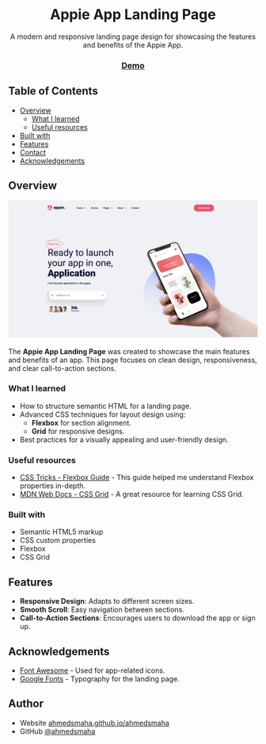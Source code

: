 <h1 align="center">Appie App Landing Page</h1>

<div align="center">
      A modern and responsive landing page design for showcasing the features and benefits of the Appie App.
</div>

<div align="center">
  <h3>
    <a href="https://ahmedsmaha.github.io/Appie-App">
      Demo
    </a>
  </h3>
</div>

## Table of Contents

- [Overview](#overview)
  - [What I learned](#what-i-learned)
  - [Useful resources](#useful-resources)
- [Built with](#built-with)
- [Features](#features)
- [Contact](#contact)
- [Acknowledgements](#acknowledgements)

## Overview

![screenshot](./Screenshot.png)

The **Appie App Landing Page** was created to showcase the main features and benefits of an app. This page focuses on clean design, responsiveness, and clear call-to-action sections.

### What I learned

- How to structure semantic HTML for a landing page.
- Advanced CSS techniques for layout design using:
  - **Flexbox** for section alignment.
  - **Grid** for responsive designs.
- Best practices for a visually appealing and user-friendly design.

### Useful resources

- [CSS Tricks - Flexbox Guide](https://css-tricks.com/snippets/css/a-guide-to-flexbox/) - This guide helped me understand Flexbox properties in-depth.
- [MDN Web Docs - CSS Grid](https://developer.mozilla.org/en-US/docs/Web/CSS/CSS_Grid_Layout) - A great resource for learning CSS Grid.

### Built with

- Semantic HTML5 markup
- CSS custom properties
- Flexbox
- CSS Grid

## Features

- **Responsive Design**: Adapts to different screen sizes.
- **Smooth Scroll**: Easy navigation between sections.
- **Call-to-Action Sections**: Encourages users to download the app or sign up.

## Acknowledgements

- [Font Awesome](https://fontawesome.com/) - Used for app-related icons.
- [Google Fonts](https://fonts.google.com/) - Typography for the landing page.

## Author

- Website [ahmedsmaha.github.io/ahmedsmaha](https://ahmedsmaha.github.io/ahmedsmaha)
- GitHub [@ahmedsmaha](https://github.com/ahmedsmaha)
